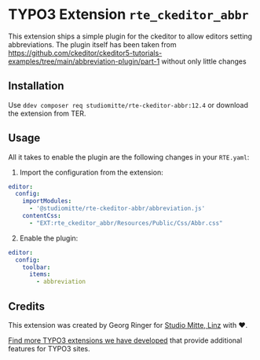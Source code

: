 # TYPO3 Extension `rte_ckeditor_abbr`

This extension ships a simple plugin for the ckeditor to allow editors setting abbreviations. The plugin itself has been taken from https://github.com/ckeditor/ckeditor5-tutorials-examples/tree/main/abbreviation-plugin/part-1 without only little changes

## Installation

Use `ddev composer req studiomitte/rte-ckeditor-abbr:12.4` or download the extension from TER.

## Usage

All it takes to enable the plugin are the following changes in your `RTE.yaml`:

1. Import the configuration from the extension:

```yaml
editor:
  config:
    importModules:
      - '@studiomitte/rte-ckeditor-abbr/abbreviation.js'
    contentCss:
      - "EXT:rte_ckeditor_abbr/Resources/Public/Css/Abbr.css"
```

2. Enable the plugin:

```yaml
editor:
  config:
    toolbar:
      items:
        - abbreviation
```


## Credits

This extension was created by Georg Ringer for [Studio Mitte, Linz](https://studiomitte.com) with ♥.

[Find more TYPO3 extensions we have developed](https://www.studiomitte.com/loesungen/typo3) that provide additional features for TYPO3 sites. 
